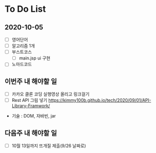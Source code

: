 # To Do List

## 2020-10-05

- [ ] 영어단어
- [ ] 알고리즘 1개
- [ ] 부스트코스
  - [ ] main.jsp ui 구현
- [ ] 노마드코드

## 이번주 내 해야할 일

- [ ] 카카오 클론 코딩 실행영상 올리고 링크걸기
- [ ] Rest API 그림 넣기 <https://kimmy100b.github.io/tech/2020/09/01/API-Library-Framwork/>
- 기술 : DOM, 자바빈, jar

## 다음주 내 해야할 일

- [ ] 10월 13일까지 뜨개질 제출(9/26 날짜로)
